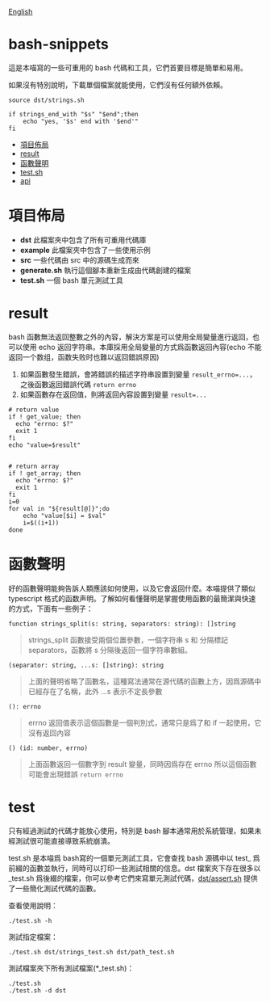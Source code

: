 [English](README.md)

# bash-snippets

這是本喵寫的一些可重用的 bash 代碼和工具，它們首要目標是簡單和易用。

如果沒有特別說明，下載單個檔案就能使用，它們沒有任何額外依賴。

```
source dst/strings.sh

if strings_end_with "$s" "$end";then
    echo "yes, '$s' end with '$end'"
fi
```

- [項目佈局](#項目佈局)
- [result](#result)
- [函數聲明](#函數聲明)
- [test.sh](#test)
- [api](document/zh/README.md)

# 項目佈局

- **dst** 此檔案夾中包含了所有可重用代碼庫
- **example** 此檔案夾中包含了一些使用示例
- **src** 一些代碼由 src 中的源碼生成而來
- **generate.sh** 執行這個腳本重新生成由代碼創建的檔案
- **test.sh** 一個 bash 單元測試工具

# result

bash 函數無法返回整數之外的內容，解決方案是可以使用全局變量進行返回，也可以使用
echo 返回字符串。本庫採用全局變量的方式爲函數返回內容(echo
不能返回一个数组，函数失败时也難以返回錯誤原因)

1. 如果函數發生錯誤，會將錯誤的描述字符串設置到變量
   `result_errno=...`，之後函數返回錯誤代碼 `return errno`
2. 如果函數存在返回值，則將返回內容設置到變量 `result=...`

```
# return value
if ! get_value; then
  echo "errno: $?"
  exit 1
fi
echo "value=$result"


# return array
if ! get_array; then
  echo "errno: $?"
  exit 1
fi
i=0
for val in "${result[@]}";do
    echo "value[$i] = $val"
    i=$((i+1))
done
```

# 函數聲明

好的函數聲明能夠告訴人類應該如何使用，以及它會返回什麼。本喵提供了類似
typescript
格式的函数声明。了解如何看懂聲明是掌握使用函數的最簡潔與快速的方式，下面有一些例子：

```
function strings_split(s: string, separators: string): []string
```

> strings_split 函數接受兩個位置參數，一個字符串 s 和 分隔標記
> separators，函數將 s 分隔後返回一個字符串數組。

```
(separator: string, ...s: []string): string
```

> 上面的聲明省略了函數名，這種寫法通常在源代碼的函數上方，因爲源碼中已經存在了名稱，此外
> ...s 表示不定長參數

```
(): errno
```

> errno 返回值表示這個函數是一個判別式，通常只是爲了和 if
> 一起使用，它沒有返回內容

```
() (id: number, errno)
```

> 上面函數返回一個數字到 result 變量，同時因爲存在 errno
> 所以這個函數可能會出現錯誤 `return errno`

# test

只有經過測試的代碼才能放心使用，特別是 bash
腳本通常用於系統管理，如果未經測試很可能直接導致系統崩潰。

test.sh 是本喵爲 bash寫的一個單元測試工具，它會查找 bash 源碼中以 test_
爲前綴的函數並執行，同時可以打印一些測試相關的信息。dst 檔案夾下存在很多以
_test.sh
爲後綴的檔案，你可以參考它們來寫單元測試代碼，[dst/assert.sh](document/zh/assert.md)
提供了一些簡化測試代碼的函數。

查看使用說明：

```
./test.sh -h
```

測試指定檔案：

```
./test.sh dst/strings_test.sh dst/path_test.sh
```

測試檔案夾下所有測試檔案(*_test.sh)：

```
./test.sh
./test.sh -d dst
```
